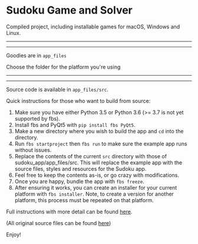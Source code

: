 # Sudoku Game and Solver

Compiled project, including installable games for macOS, Windows and Linux.

*********************************************************
*********************************************************
Goodies are in `app_files`

Choose the folder for the platform you're using

*********************************************************
*********************************************************

Source code is available in `app_files/src`.

Quick instructions for those who want to build from source:
1. Make sure you have either Python 3.5 or Python 3.6 (>= 3.7 is not yet supported by fbs).
2. Install fbs and PyQt5 with `pip install fbs PyQt5`.
3. Make a new directory where you wish to build the app and `cd` into the directory.
4. Run `fbs startproject` then `fbs run` to make sure the example app runs without issues.
5. Replace the contents of the current `src` directory with those of sudoku_app/app_files/src. This will replace the example app with the source files, styles and resources for the Sudoku app.
6. Feel free to keep the contents as-is, or go crazy with modifications.
7. Once you are happy, bundle the app with `fbs freeze`.
8. After ensuring it works, you can create an installer for your current platform with `fbs installer`. Note, to create a version for another platform, this process must be repeated on that platform.

Full instructions with more detail can be found [here](https://github.com/mherrmann/fbs-tutorial).

(All original source files can be found [here](https://github.com/AkThao/backtrack-sudoku))

Enjoy!
